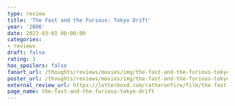 ```yaml
---
type: review
title: 'The Fast and the Furious: Tokyo Drift'
year: '2006'
date: 2023-03-01 00:00:00
categories:
- reviews
draft: false
rating: 3
has_spoilers: false
fanart_url: /thoughts/reviews/movies/img/the-fast-and-the-furious-tokyo-drift_fanart.png
poster_url: /thoughts/reviews/movies/img/the-fast-and-the-furious-tokyo-drift_poster.png
external_review_url: https://letterboxd.com/ratheronfire/film/the-fast-and-the-furious-tokyo-drift/
page_name: the-fast-and-the-furious-tokyo-drift
---
```


